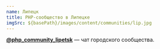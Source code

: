 ```yaml
---
name: Липецк
title: PHP-сообщество в Липецке
imgSrc: ${basePath}/images/content/communities/lip.jpg
---
```


**[@php\_community\_lipetsk](https://t.me/php_community_lipetsk)** — чат городского сообщества.
